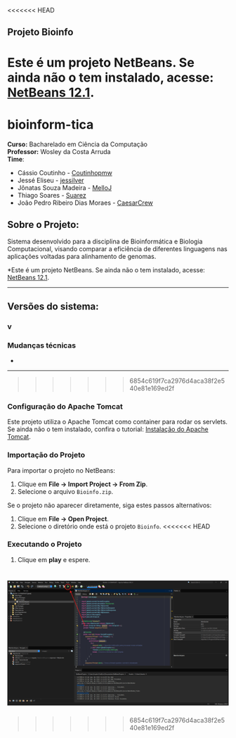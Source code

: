 <<<<<<< HEAD
## Projeto Bioinfo

Este é um projeto NetBeans. Se ainda não o tem instalado, acesse: [NetBeans 12.1](https://netbeans.apache.org/download/nb121/index.html).
=======
# bioinform-tica
**Curso:** Bacharelado em Ciência da Computação \
**Professor:** Wosley da Costa Arruda\
**Time**:
* Cássio Coutinho  - [Coutinhopmw](https://github.com/Coutinhopmw)
* Jessé Eliseu     - [jessilver](https://github.com/jessilver)
* Jônatas Souza Madeira - [MelloJ](https://github.com/MellloJ)
* Thiago Soares - [Suarez]()
* João Pedro Ribeiro Dias Moraes - [CaesarCrew](https://github.com/CaesarCrew)

## Sobre o Projeto:
Sistema desenvolvido para a disciplina de Bioinformática e Biologia Computacional, visando comparar a eficiência de diferentes linguagens nas aplicações voltadas para alinhamento de genomas.

*Este é um projeto NetBeans. Se ainda não o tem instalado, acesse: [NetBeans 12.1](https://netbeans.apache.org/download/nb121/index.html).

---
## Versões do sistema:
### v

### Mudanças técnicas
* 
---
>>>>>>> 6854c619f7ca2976d4aca38f2e540e81e169ed2f

### Configuração do Apache Tomcat

Este projeto utiliza o Apache Tomcat como container para rodar os servlets. Se ainda não o tem instalado, confira o tutorial: [Instalação do Apache Tomcat](https://youtu.be/WCQ6idDNiH0?si=v5OO_EIk5d0K3uF9).

### Importação do Projeto

Para importar o projeto no NetBeans:

1. Clique em **File -> Import Project -> From Zip**.
2. Selecione o arquivo `Bioinfo.zip`.

Se o projeto não aparecer diretamente, siga estes passos alternativos:

1. Clique em **File -> Open Project**.
2. Selecione o diretório onde está o projeto `Bioinfo`.
<<<<<<< HEAD

### Executando o Projeto

1. Clique em **play** e espere.

![Imagem exemplo](tut.png)
=======
>>>>>>> 6854c619f7ca2976d4aca38f2e540e81e169ed2f
